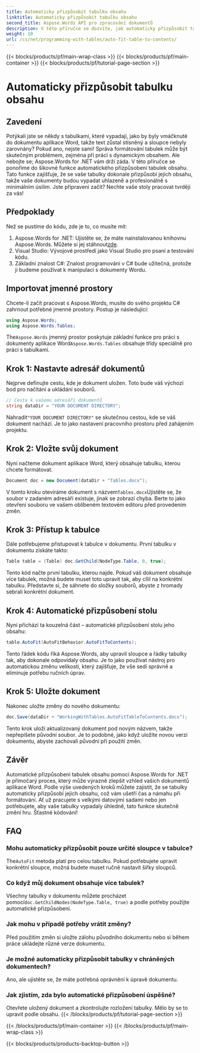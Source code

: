 ```yaml
---
title: Automaticky přizpůsobit tabulku obsahu
linktitle: Automaticky přizpůsobit tabulku obsahu
second_title: Aspose.Words API pro zpracování dokumentů
description: V této příručce se dozvíte, jak automaticky přizpůsobit tabulky obsahu v dokumentech aplikace Word pomocí Aspose.Words for .NET. Ideální pro dynamické a čisté formátování dokumentů.
weight: 10
url: /cs/net/programming-with-tables/auto-fit-table-to-contents/
---
```


{{< blocks/products/pf/main-wrap-class >}}
{{< blocks/products/pf/main-container >}}
{{< blocks/products/pf/tutorial-page-section >}}

# Automaticky přizpůsobit tabulku obsahu

## Zavedení

Potýkali jste se někdy s tabulkami, které vypadají, jako by byly vmáčknuté do dokumentu aplikace Word, takže text zůstal stísněný a sloupce nebyly zarovnány? Pokud ano, nejste sami! Správa formátování tabulek může být skutečným problémem, zejména při práci s dynamickým obsahem. Ale nebojte se; Aspose.Words for .NET vám drží záda. V této příručce se ponoříme do šikovné funkce automatického přizpůsobení tabulek obsahu. Tato funkce zajišťuje, že se vaše tabulky dokonale přizpůsobí jejich obsahu, takže vaše dokumenty budou vypadat uhlazeně a profesionálně s minimálním úsilím. Jste připraveni začít? Nechte vaše stoly pracovat tvrději za vás!

## Předpoklady

Než se pustíme do kódu, zde je to, co musíte mít:

1.  Aspose.Words for .NET: Ujistěte se, že máte nainstalovanou knihovnu Aspose.Words. Můžete si jej stáhnout[zde](https://releases.aspose.com/words/net/).
2. Visual Studio: Vývojové prostředí jako Visual Studio pro psaní a testování kódu.
3. Základní znalost C#: Znalost programování v C# bude užitečná, protože ji budeme používat k manipulaci s dokumenty Wordu.

## Importovat jmenné prostory

Chcete-li začít pracovat s Aspose.Words, musíte do svého projektu C# zahrnout potřebné jmenné prostory. Postup je následující:

```csharp
using Aspose.Words;
using Aspose.Words.Tables;
```

 The`Aspose.Words` jmenný prostor poskytuje základní funkce pro práci s dokumenty aplikace Word`Aspose.Words.Tables` obsahuje třídy speciálně pro práci s tabulkami.

## Krok 1: Nastavte adresář dokumentů

Nejprve definujte cestu, kde je dokument uložen. Toto bude váš výchozí bod pro načítání a ukládání souborů.

```csharp
// Cesta k vašemu adresáři dokumentů
string dataDir = "YOUR DOCUMENT DIRECTORY";
```

 Nahradit`"YOUR DOCUMENT DIRECTORY"` se skutečnou cestou, kde se váš dokument nachází. Je to jako nastavení pracovního prostoru před zahájením projektu.

## Krok 2: Vložte svůj dokument

Nyní načteme dokument aplikace Word, který obsahuje tabulku, kterou chcete formátovat.

```csharp
Document doc = new Document(dataDir + "Tables.docx");
```

 V tomto kroku otevíráme dokument s názvem`Tables.docx`Ujistěte se, že soubor v zadaném adresáři existuje, jinak se zobrazí chyba. Berte to jako otevření souboru ve vašem oblíbeném textovém editoru před provedením změn.

## Krok 3: Přístup k tabulce

Dále potřebujeme přistupovat k tabulce v dokumentu. První tabulku v dokumentu získáte takto:

```csharp
Table table = (Table) doc.GetChild(NodeType.Table, 0, true);
```

Tento kód načte první tabulku, kterou najde. Pokud váš dokument obsahuje více tabulek, možná budete muset toto upravit tak, aby cílil na konkrétní tabulku. Představte si, že sáhnete do složky souborů, abyste z hromady sebrali konkrétní dokument.

## Krok 4: Automatické přizpůsobení stolu

Nyní přichází ta kouzelná část – automatické přizpůsobení stolu jeho obsahu:

```csharp
table.AutoFit(AutoFitBehavior.AutoFitToContents);
```

Tento řádek kódu říká Aspose.Words, aby upravil sloupce a řádky tabulky tak, aby dokonale odpovídaly obsahu. Je to jako používat nástroj pro automatickou změnu velikosti, který zajišťuje, že vše sedí správně a eliminuje potřebu ručních úprav.

## Krok 5: Uložte dokument

Nakonec uložte změny do nového dokumentu:

```csharp
doc.Save(dataDir + "WorkingWithTables.AutoFitTableToContents.docx");
```

Tento krok uloží aktualizovaný dokument pod novým názvem, takže nepřepíšete původní soubor. Je to podobné, jako když uložíte novou verzi dokumentu, abyste zachovali původní při použití změn.

## Závěr

Automatické přizpůsobení tabulek obsahu pomocí Aspose.Words for .NET je přímočarý proces, který může výrazně zlepšit vzhled vašich dokumentů aplikace Word. Podle výše uvedených kroků můžete zajistit, že se tabulky automaticky přizpůsobí jejich obsahu, což vám ušetří čas a námahu při formátování. Ať už pracujete s velkými datovými sadami nebo jen potřebujete, aby vaše tabulky vypadaly úhledně, tato funkce skutečně změní hru. Šťastné kódování!

## FAQ

### Mohu automaticky přizpůsobit pouze určité sloupce v tabulce?
 The`AutoFit` metoda platí pro celou tabulku. Pokud potřebujete upravit konkrétní sloupce, možná budete muset ručně nastavit šířky sloupců.

### Co když můj dokument obsahuje více tabulek?
 Všechny tabulky v dokumentu můžete procházet pomocí`doc.GetChildNodes(NodeType.Table, true)` a podle potřeby použijte automatické přizpůsobení.

### Jak mohu v případě potřeby vrátit změny?
Před použitím změn si uložte zálohu původního dokumentu nebo si během práce ukládejte různé verze dokumentu.

### Je možné automaticky přizpůsobit tabulky v chráněných dokumentech?
Ano, ale ujistěte se, že máte potřebná oprávnění k úpravě dokumentu.

### Jak zjistím, zda bylo automatické přizpůsobení úspěšné?
Otevřete uložený dokument a zkontrolujte rozložení tabulky. Mělo by se to upravit podle obsahu.
{{< /blocks/products/pf/tutorial-page-section >}}

{{< /blocks/products/pf/main-container >}}
{{< /blocks/products/pf/main-wrap-class >}}

{{< blocks/products/products-backtop-button >}}
